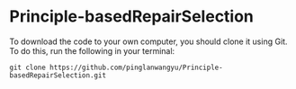 # Principle-basedRepairSelection


To download the code to your own computer, you should clone it using Git.
To do this, run the following in your terminal:

    git clone https://github.com/pinglanwangyu/Principle-basedRepairSelection.git
